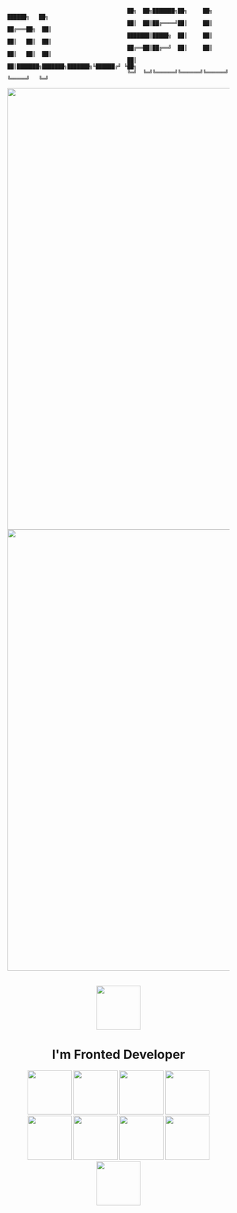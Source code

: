 ```
                                      ██╗  ██╗███████╗██╗     ██╗      ██████╗   ██╗  
                                      ██║  ██║██╔════╝██║     ██║     ██╔═══██╗  ██║  
                                      ███████║█████╗  ██║     ██║     ██║   ██║  ██║ 
                                      ██╔══██║██╔══╝  ██║     ██║     ██║   ██║  ██║  
                                      ██║  ██║███████╗███████╗███████╗╚██████╔╝ ╚██╗ 
                                      ╚═╝  ╚═╝╚══════╝╚══════╝╚══════╝ ╚═════╝   ╚═╝ 
```
<img src="https://user-images.githubusercontent.com/74038190/212284115-f47cd8ff-2ffb-4b04-b5bf-4d1c14c0247f.gif" width="1000">
<div align="center">
  <img src="https://user-images.githubusercontent.com/74038190/225813708-98b745f2-7d22-48cf-9150-083f1b00d6c9.gif" width="1000">
</div>
<br>
<br>

<div align="center">
<img src="https://user-images.githubusercontent.com/74038190/212284087-bbe7e430-757e-4901-90bf-4cd2ce3e1852.gif" width="100" > 
</div>

 <h1 align="center">I'm Fronted Developer</h1>
<div align="center">
<img src="https://user-images.githubusercontent.com/74038190/212257472-08e52665-c503-4bd9-aa20-f5a4dae769b5.gif" width="100">
<img src="https://user-images.githubusercontent.com/74038190/212257460-738ff738-247f-4445-a718-cdd0ca76e2db.gif" width="100">
<img src="https://miro.medium.com/v2/resize:fit:1400/1*nLbfO_PdTSpeCdZQuUr8RQ.png" width="100">
<img src="https://user-images.githubusercontent.com/74038190/212257467-871d32b7-e401-42e8-a166-fcfd7baa4c6b.gif" width="100">
<img src="https://user-images.githubusercontent.com/74038190/212281775-b468df30-4edc-4bf8-a4ee-f52e1aaddc86.gif" width="100">  
<img src="https://github.com/Anmol-Baranwal/Cool-GIFs-For-GitHub/assets/74038190/1a797f46-efe4-41e6-9e75-5303e1bbcbfa" width="100">
<img src="https://github.com/Anmol-Baranwal/Cool-GIFs-For-GitHub/assets/74038190/29fd6286-4e7b-4d6c-818f-c4765d5e39a9" width="100">
<img src="https://github.com/Anmol-Baranwal/Cool-GIFs-For-GitHub/assets/74038190/67f477ed-6624-42da-99f0-1a7b1a16eecb" width="100">
<img src="https://github.com/Anmol-Baranwal/Cool-GIFs-For-GitHub/assets/74038190/3c16d4f2-b757-4c70-8f42-43d5dddd2c36" width="100">
</div>


